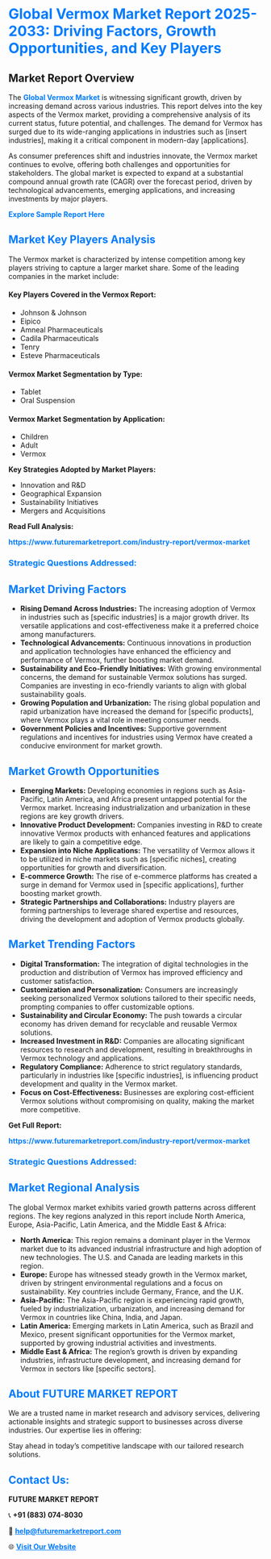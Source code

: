 <h1 style="color: #007BFF;">Global Vermox Market Report 2025-2033: Driving Factors, Growth Opportunities, and Key Players</h1>

<section id="overview">
<h2>Market Report Overview</h2>
<p>The <a href="https://www.futuremarketreport.com/industry-report/vermox-market" style="color: #007BFF; text-decoration: none;"><strong>Global Vermox Market</strong></a> is witnessing significant growth, driven by increasing demand across various industries. This report delves into the key aspects of the Vermox market, providing a comprehensive analysis of its current status, future potential, and challenges. The demand for Vermox has surged due to its wide-ranging applications in industries such as [insert industries], making it a critical component in modern-day [applications].</p>
<p>As consumer preferences shift and industries innovate, the Vermox market continues to evolve, offering both challenges and opportunities for stakeholders. The global market is expected to expand at a substantial compound annual growth rate (CAGR) over the forecast period, driven by technological advancements, emerging applications, and increasing investments by major players.</p>
</section>

<section id="overview">
<p><a href="https://www.futuremarketreport.com/request-sample/reportId=111893" style="color: #007BFF; text-decoration: none;"><strong>Explore Sample Report Here</strong></a></p>
</section>

<section id="key-players">
<h2 style="color: #007BFF;">Market Key Players Analysis</h2>
<p>The Vermox market is characterized by intense competition among key players striving to capture a larger market share. Some of the leading companies in the market include:</p>
<h4>Key Players Covered in the Vermox Report:</h4>
<ul><li>Johnson &amp; Johnson</li><li>Eipico</li><li>Amneal Pharmaceuticals</li><li>Cadila Pharmaceuticals</li><li>Tenry</li><li>Esteve Pharmaceuticals</li></ul>
<h4>Vermox Market Segmentation by Type:</h4>
<ul><li>Tablet</li><li>Oral Suspension</li></ul>

<h4>Vermox Market Segmentation by Application:</h4>
<ul><li>Children</li><li>Adult</li><li>Vermox</li></ul>
<p><strong>Key Strategies Adopted by Market Players:</strong></p>
<ul>
<li>Innovation and R&D</li>
<li>Geographical Expansion</li>
<li>Sustainability Initiatives</li>
<li>Mergers and Acquisitions</li>
</ul>
</section>

<section>
<p><strong>Read Full Analysis: </strong></p><a href="https://www.futuremarketreport.com/industry-report/vermox-market" style="color: #007BFF; text-decoration: none;"><strong>https://www.futuremarketreport.com/industry-report/vermox-market</strong></a>
<h3 style="color: #007BFF;">Strategic Questions Addressed:</h3>
</section>

<section id="driving-factors">
<h2 style="color: #007BFF;">Market Driving Factors</h2>
<ul>
<li><strong>Rising Demand Across Industries:</strong> The increasing adoption of Vermox in industries such as [specific industries] is a major growth driver. Its versatile applications and cost-effectiveness make it a preferred choice among manufacturers.</li>
<li><strong>Technological Advancements:</strong> Continuous innovations in production and application technologies have enhanced the efficiency and performance of Vermox, further boosting market demand.</li>
<li><strong>Sustainability and Eco-Friendly Initiatives:</strong> With growing environmental concerns, the demand for sustainable Vermox solutions has surged. Companies are investing in eco-friendly variants to align with global sustainability goals.</li>
<li><strong>Growing Population and Urbanization:</strong> The rising global population and rapid urbanization have increased the demand for [specific products], where Vermox plays a vital role in meeting consumer needs.</li>
<li><strong>Government Policies and Incentives:</strong> Supportive government regulations and incentives for industries using Vermox have created a conducive environment for market growth.</li>
</ul>
</section>

<section id="growth-opportunities">
<h2 style="color: #007BFF;">Market Growth Opportunities</h2>
<ul>
<li><strong>Emerging Markets:</strong> Developing economies in regions such as Asia-Pacific, Latin America, and Africa present untapped potential for the Vermox market. Increasing industrialization and urbanization in these regions are key growth drivers.</li>
<li><strong>Innovative Product Development:</strong> Companies investing in R&D to create innovative Vermox products with enhanced features and applications are likely to gain a competitive edge.</li>
<li><strong>Expansion into Niche Applications:</strong> The versatility of Vermox allows it to be utilized in niche markets such as [specific niches], creating opportunities for growth and diversification.</li>
<li><strong>E-commerce Growth:</strong> The rise of e-commerce platforms has created a surge in demand for Vermox used in [specific applications], further boosting market growth.</li>
<li><strong>Strategic Partnerships and Collaborations:</strong> Industry players are forming partnerships to leverage shared expertise and resources, driving the development and adoption of Vermox products globally.</li>
</ul>
</section>

<section id="trending-factors">
<h2 style="color: #007BFF;">Market Trending Factors</h2>
<ul>
<li><strong>Digital Transformation:</strong> The integration of digital technologies in the production and distribution of Vermox has improved efficiency and customer satisfaction.</li>
<li><strong>Customization and Personalization:</strong> Consumers are increasingly seeking personalized Vermox solutions tailored to their specific needs, prompting companies to offer customizable options.</li>
<li><strong>Sustainability and Circular Economy:</strong> The push towards a circular economy has driven demand for recyclable and reusable Vermox solutions.</li>
<li><strong>Increased Investment in R&D:</strong> Companies are allocating significant resources to research and development, resulting in breakthroughs in Vermox technology and applications.</li>
<li><strong>Regulatory Compliance:</strong> Adherence to strict regulatory standards, particularly in industries like [specific industries], is influencing product development and quality in the Vermox market.</li>
<li><strong>Focus on Cost-Effectiveness:</strong> Businesses are exploring cost-efficient Vermox solutions without compromising on quality, making the market more competitive.</li>
</ul>
</section>

<section>
<p><strong>Get Full Report: </strong></p><a href="https://www.futuremarketreport.com/industry-report/vermox-market" style="color: #007BFF; text-decoration: none;"><strong>https://www.futuremarketreport.com/industry-report/vermox-market</strong></a>
<h3 style="color: #007BFF;">Strategic Questions Addressed:</h3>
</section>


<section id="regional-analysis">
<h2 style="color: #007BFF;">Market Regional Analysis</h2>
<p>The global Vermox market exhibits varied growth patterns across different regions. The key regions analyzed in this report include North America, Europe, Asia-Pacific, Latin America, and the Middle East & Africa:</p>
<ul>
<li><strong>North America:</strong> This region remains a dominant player in the Vermox market due to its advanced industrial infrastructure and high adoption of new technologies. The U.S. and Canada are leading markets in this region.</li>
<li><strong>Europe:</strong> Europe has witnessed steady growth in the Vermox market, driven by stringent environmental regulations and a focus on sustainability. Key countries include Germany, France, and the U.K.</li>
<li><strong>Asia-Pacific:</strong> The Asia-Pacific region is experiencing rapid growth, fueled by industrialization, urbanization, and increasing demand for Vermox in countries like China, India, and Japan.</li>
<li><strong>Latin America:</strong> Emerging markets in Latin America, such as Brazil and Mexico, present significant opportunities for the Vermox market, supported by growing industrial activities and investments.</li>
<li><strong>Middle East & Africa:</strong> The region’s growth is driven by expanding industries, infrastructure development, and increasing demand for Vermox in sectors like [specific sectors].</li>
</ul>
</section>

<footer>
<h2 style="color: #007BFF;">About FUTURE MARKET REPORT</h2>
<p>We are a trusted name in market research and advisory services, delivering actionable insights and strategic support to businesses across diverse industries. Our expertise lies in offering:</p>

<p>Stay ahead in today’s competitive landscape with our tailored research solutions.</p>

<h2 style="color: #007BFF;">Contact Us:</h2>
<p><strong>FUTURE MARKET REPORT</strong></p>
<p>📞 <strong>+91 (883) 074-8030</strong></p>
<p>📧 <strong><a href="mailto:help@futuremarketreport.com" style="color: #007BFF;">help@futuremarketreport.com</a></strong></p>
<p>🌐 <strong><a href="https://www.futuremarketreport.com/" style="color: #007BFF;">Visit Our Website</a></strong></p>
</footer>
